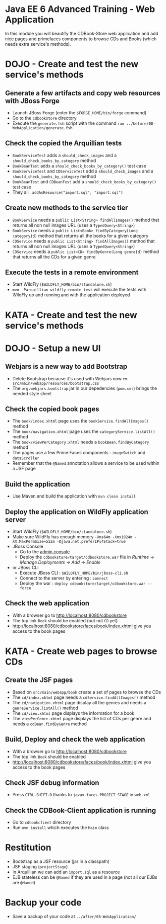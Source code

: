 # Java EE 6 Advanced Training - Web Application

In this module you will beautify the CDBook-Store web application and add nice pages and primefaces components to browse CDs and Books (which needs extra service's methods).

# DOJO - Create and test the new service's methods

## Generate a few artifacts and copy web resources with JBoss Forge

* Launch JBoss Forge (enter the `$FORGE_HOME/bin/forge` command)
* Go to the `cdbookstore` directory
* Execute the `generate.fsh` script with the command `run ../before/08-WebApplication/generate.fsh` 

## Check the copied the Arquillian tests

* `BookServiceTest` adds a `should_check_images` and a `should_check_books_by_category` method
* `BookBeanTest` adds a `should_check_books_by_category()` test case
* `BookServiceTest` and `CDServiceTest` add a `should_check_images` and a `should_check_books_by_category` method
* `BookBeanTest` and `CDBeanTest` add a `should_check_books_by_category()` test case
* They all `.addAsResource("import.sql", "import.sql")`

## Create new methods to the service tier

* `BookService` needs a `public List<String> findAllImages()` method that returns all non null images URL (uses a `TypedQuery<String>`) 
* `BookService` needs a `public List<Book> findByCategory(Long categoryId)` method that returns all the books for a given category
* `CDService` needs a `public List<String> findAllImages()` method that returns all non null images URL (uses a `TypedQuery<String>`) 
* `CDService` needs a `public List<CD> findByGenre(Long genreId)` method that returns all the CDs for a given genre

## Execute the tests in a remote environment

* Start WildFly (`$WILDFLY_HOME/bin/standalone.sh`)
* `mvn -Parquillian-wildfly-remote test` will execute the tests with WildFly up and running and with the application deployed

# KATA - Create and test the new service's methods


# DOJO - Setup a new UI

## Webjars is a new way to add Bootstrap

* Delete Bootstrap because it's used with Webjars now `rm src/main/webapp/resources/bootstrap.css`
* The `org.webjars.bootstrap` jar in our depedencies (`pom.xml`) brings the needed style sheet

##  Check the copied book pages

* The `book/index.xhtml` page uses the `bookService.findAllImages()` method
* The `book/navigation.xhtml` page uses the `categoryService.listAll()` method
* The `book/viewPerCategory.xhtml` needs a `bookBean.findByCategory` method
* The pages use a few Prime Faces components : `imageSwitch` and `dataScroller` 
* Remember that the `@Named` annotation allows a service to be used within a JSF page

## Build the application

* Use Maven and build the application with `mvn clean install`

## Deploy the application on WildFly application server

* Start WildFly (`$WILDFLY_HOME/bin/standalone.sh`)
* Make sure WildFly has enough memory `-Xms64m -Xmx1024m -XX:MaxPermSize=512m -Djava.net.preferIPv4Stack=true`
* JBoss Console
	* Go to the [admin console](http://localhost:9990/)
	* Deploy the `cdbookstore/target/cdbookstore.war` file in _Runtime -> Manage Deployments -> Add -> Enable_
* or JBoss CLI
	* Execute JBoss CLI : `$WILDFLY_HOME/bin/jboss-cli.sh`
	* Connect to the server by entering : `connect` 
	* Deploy the war : `deploy cdbookstore/target/cdbookstore.war --force`  

## Check the web application
                 
* With a browser go to [http://localhost:8080/cdbookstore]()
* The top link `Book` should be enabled (but not `CD` yet)
* [http://localhost:8080/cdbookstore/faces/book/index.xhtml]() give you access to the book pages

# KATA - Create web pages to browse CDs

## Create the JSF pages

* Based on `src/main/webapp/book` create a set of pages to browse the CDs
* The `cd/index.xhtml` page needs a `cdService.findAllImages()` method
* The `cd/navigation.xhtml` page display all the genres and needs a `genreService.listAll()` method
* The `cd/view.xhtml` page displays the information for a book
* The `viewPerGenre.xhtml` page displays the list of CDs per genre and needs a `cdBean.findByGenre` method

## Build, Deploy and check the web application
                 
* With a browser go to [http://localhost:8080/cdbookstore]()
* The top link `Book` should be enabled 
* [http://localhost:8080/cdbookstore/faces/book/index.xhtml]() give you access to the book pages

## Check JSF debug information

* Press `CTRL-SHIFT-D` thanks to `javax.faces.PROJECT_STAGE` in `web.xml`

## Check the CDBook-Client application is running

* Go to `cdbookclient` directory
* Run `mvn install` which executes the `Main` class

# Restitution

* Bootstrap as a JSF resource (jar in a classpath)
* JSF staging (`projectStage`)
* In Arquillian we can add an `import.sql` as a resource
* EJB stateless can be `@Named` if they are used in a page (not all our EJBs are `@Named`)

# Backup your code

* Save a backup of your code at `../after/08-WebApplication/`
